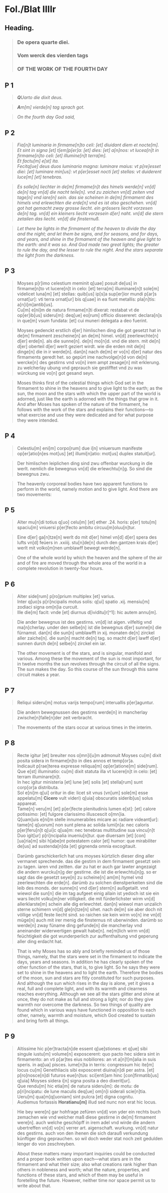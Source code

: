 # Fol./Blat IIIIr

## Heading.


>### De opera quarte diei.
>### Vom werck des vierden tags
>### OF THE WORK OF THE FOURTH DAY 

## P 1

>***Q**Uarto die dixit deus.*

>***A**m[m] vierde[n] tag sprach got.*

>*On the fourth day God said,*

## P 2

>*Fia[n]t luminaria in firmame[n]to celi: [et] diuidant diem et nocte[m].  
Et sint in signa [et] t[em]p[er]a: [et] dies: [et] a[n]nos:  vt lucea[n]t in firmame[n]to celi: [et] illumine[n]t terra[m].  
Et factu[m] e[st] ita.  
Fecitq[ue] deus duos luminaria magna: luminare maius: vt p[re]esset diei: [et] luminare min[us]: vt p[er]esset nocti [et] stellas: vt duiderent luce[m] [et] tenebras.*  

>*Es solle[n] liechter in de[m] firmame[n]t des himels werde[n] vn[d] de[n] tag vn[d] die nacht teile[n]. vnd zu zaichen vn[d] zeiten vnd tage[n] vnd iare[n] sein. das sie scheinen in de[m] firmament des himels vnd erlewchten die erde[n] vnd es ist also geschehen. vn[d] got hat gemacht zway grosse liecht. ein grössers liecht vorzesen de[n] tag. vn[d] ein kleiners liecht vorzesein d[er] naht. vn[d] die stern zetailen das liecht. vn[d] die finsternuß.*

>*Let there be lights in the firmament of the heaven to divide the day and the night; and let them be signs, and for seasons, and for days, and years, and shine in the firmament of the heaven and give light to the earth: and it was so. And God made two great lights; the greater to rule the day, and the lesser to rule the night. And the stars separate the light from the darkness.*

## P 3

>Moyses p[r]imo celestium meminit q[uae] posuit de[us] in firmame[n]to vt lucere[n]t in celo: [et] terra[m] illuminare[n]t sole[m] videlicet luna[m] [et] stellas: quib[us] ip[s]a sup[er]ior mundi p[ar]s ornat[ur]: vti terra ornat[ur] bis q[uae] in ea fiunt metallis: pla[n]tis: a[n]i[m]antib[us].  
Cu[m] e[ni]m de natura firmame[n]ti dixerat: restabat vt de op[er]ib[us] sideru[m]: deq[ue] eo[rum] officio dissereret: declara[n]s in que[m] vsum fundata: [et] cui muneri delegata a deo fuerint.  

>Moyses gedenckt erstlich d[er] himlischen ding die got gesetzt hat in de[m] firmament zescheine[n] an de[m] himel. vn[d] zeerlewchte[n] d[er] erde[n]. als die sunne[n]. de[n] mo[n]d. vnd die stern. mit de[n] d[er] oberteil d[er] werlt geziert wirdt. wie die erden mit de[n] dinge[n] die in ir werde[n]. dan[n] nach de[m] er vo[n] d[er] natur des firmaments geredt het. so gepürt ime nachvolge[n]d von de[n] wercke[n] des gestirns vnd vo[n] irem ampt zesage[n] mit erklerung. zu welcherlay ubung vnd geprauch sie gestifftet vnd zu was würckung sie vo[n] got gesand seyn.

>Moses thinks first of the celestial things which God set in the firmament to shine in the heavens and to give light to the earth; as the sun, the moon and the stars with which the upper part of the world is adorned, just like the earth is adorned with the things that grow in it. And after Moses has spoken of the nature of the firmament, he follows with the work of the stars and explains their functions—to what exercise and use they were dedicated and for what purpose they were intended. 

## P 4

>Celestiu[m] eni[m] corpo[rum] due i[n] vniuersum manifeste op[er]atio[n]es mot[us] [et] illumi[n]atio: mot[us] duplex statuit[ur].

>Der himlischen leiplichen ding sind zwu offenbar wurckung in die werlt. nemlich die bewegnus vn[d] die erlewchtu[n]g.
So sind die bewegnus zwu.

>The heavenly corporeal bodies have two apparent functions to perform in the world, namely motion and to give light. And there are two movements:

## P 5

>Alter mu[n]di totius q[uo] celu[m] [et] ether .24. horis: p[er] totu[m] spaciu[m] vniuersi p[er]fecto ambitu circuu[m]oluu[n]tur.

>Eine d[er] ga[n]tze[n] werlt do mit d[er] himel vn[d] d[er] spera des lufts vn[d] feüers in .xxiiij. stu[n]de[n] durch den gantzen krais d[er] werlt mit volko[m]nen umblawff bewegt werde[n].

>One of the whole world by which the heaven and the sphere of the air and of fire are moved through the whole area of the world in a complete revolution in twenty-four hours.

## P 6

>Alter side[rum] p[ro]prium multiplex [et] varius.  
Inter q[uo]s p[ri]ncipalis motus solis: q[ui] spatio .xij. mensiu[m] zodiaci signa om[n]ia curcuit.  
Ille die[m] facit: vnde [et] diurnus d[ividitu]r[^1]: hic autem annu[m].

>Die ander bewegnus ist des gestirns. vn[d] ist aigen. vilfeltig vnd ma[n]cherlay. under den selbe[n] ist die bewegnus d[er] sunne[n] die fürnamst. dan[n] die sun[n] umblawfft in xij. monaten de[n] zirckel aller zaiche[n]. die sun[n] macht de[n] tag. so macht d[er] lawff d[er] sunnen durch de[n] selbe[n] zirckel ein iar.

>The other movement is of the stars, and is singular, manifold and various. Among these the movement of the sun is most important, for in twelve months the sun revolves through the circuit of all the signs. The sun makes the day. So this course of the sun through this same circuit makes a year. 

## P 7

>Reliqui sideru[m] motus varijs tempo[rum] interuallis p[er]aguntur.

>Die andern bewegnussen des gestirns werde[n] in mancherlay zwische[n]falle[n]der zeit verbracht.

>The movements of the stars occur at various times in the interim.

## P 8

>Recte igitur [et] breuiter nos o[mn]i[u]m admonuit Moyses cu[m] dixit posita sidera in firmame[n]to in dies annos et temp[or]a.  
Indicauit p[rae]terea expresse reliqua[m] op[er]atione[m] side[rum].  
Que e[st] illuminatio: cu[m] dixit statuta illa vt lucere[n]t in celo: [et] terram illuminare[n]t.  
In hec igitur ministeria [et] lune [et] solis [et] stella[rum] sunt corp[or]a distributa.  
Sol e[ni]m q[ui] oritur in die: licet sit vnus (vn[um] sole[m] esse appelatu[m] **Cicero** vult videri) q[uia] obscuratis siderib[us] solus appareat.  
Tame[n] veru[m] [et] p[er]fecte plenitudinis lumen e[st]: [et] calore potissimo: [et] fulgore clarissimo illuscescit o[mn]ia.  
Q[uam]uis e[ni]m stelle innumerabiles micare ac radiare videant[ur]: tame[n] q[uorum] non sunt plena ac solida lumi[n]a: nec caloris p[er]feru[n]t q[ui]c q[ua]m: nec tenebras multitudine sua vincu[n]t  
Duo igit[ur] p[ri]ncipalia inueniu[n]tur. que diuersam [et]  [con][ua]ria[m] sibi h[abe]nt potestatem calor [et] humor: que mirabiliter de[us] ad sustenda[n]da [et] gignenda omnia excogitauit.

>Darümb garschickerlich hat uns moyses kürtzlich dieser ding aller vermanet sprechende. das die gestirn in dem firmament gesetzt sein zu tagen. iaren vnd zeitten. dar zu hat er auch gar lawter angezaigt die andern wurcku[n]g der gestirne. die ist die erlewchtu[n]g. so er sagt das die gesetzt seye[n] zu scheine[n] am[m] hymel vnd zeerlewchten die erde[n]. darümb zu solchen dienstperkeiten sind die leib des monds. der sunne[n] vnd d[er] stern[n] außgetailt. vnd wiewol die sun[n] die im tag aufgeet einig allain ist yedoch ist sie ein wars liecht volku[m]ner völligkeit. die mit fürderlichster wirm vn[d] allerklarste[m] schein alle dig erlewchtet. dan[n] wiewol man unzalich sterne schimern vn[d] gle[n]tze[n] sihet. nach de[m] sie aber doch nit völlige vn[d] feste liecht sind. so raichen sie kein wirm vo[n] ine vn[d] müge[n] auch mit irer menig die finsternus nit uberwinden. darümb so werde[n] zway füname ding gefunde[n] die mancherlay vnd aneinander widerwertigen gewalt habe[n]. ne[m]lich wirm vn[d] feüchtigkeit die got wunderperlich zur auffenthaltung vnd geperung aller ding erdacht hat.

>That is why Moses has so ably and briefly reminded us of those things, namely, that the stars were set in the firmament to indicate the days, years and seasons. In addition he has clearly spoken of the other function of the stars, that is, to give light. So he says they were set to shine in the heavens and to light the earth. Therefore the bodies of the moon, sun and stars are fitly constituted for such purposes. And although the sun which rises in the day is alone, yet it gives a real, full and complete light, and with its warmth and clearness reaches everything. Although we see all the stars glitter and shine at once, they do not make as full and strong a light; nor do they give warmth nor overcome the darkness. So two things of quality are found which in various ways have functioned in opposition to each other, namely, warmth and moisture, which God created to sustain and bring forth all things.

## P 9

>Altissime hic p[er]tracta[n]de essent q[ue]stiones: et q[ue] sibi singule iustu[m] volume[n] exposcerent: quo pacto hec sidera sint in firmamento: an vti p[ar]tes eius nobiliores: an vt a[n]![m]alia in suis speris. in aq[ua] pisces. iume[n]ta in terris: congressum hic ite[m] locus cu[m] Genethliacis sibi exposceret diuina[n]di per astra. [et] p[ro]nosce[n]di futuros eue[n]tus: sci[enti]am hinc [con]firmatib[us] q[uia] Moyses sidera  i[n] signa posita a deo dixerit[ur].  
Que rendu[m] hic etia[m] de natura sideru[m]: de motu: de p[ri]ncipatu: de lune maculis deq[ue] om[n]i siderali scie[n]tia.  
Ueru[m] qua[m]q[uoniam] sint pulcra [et] digna cognitu.  
Audiemus fortassis **Horatianu[m]** illud sed nunc non erat hic locus.

>Hie bey were[n] gar hohfrage zefüren vn[d] von yder ein rechts buch zemachen wie vnd welcher maß diese gestirne in de[m] firmament were[n]. auch welche geschöpff in irem adel vnd wirde die andern ubertreffen vn[d] vo[n] verrer art. aigenschaft. wurkung. vn[d] natur des gestirns. auch von den ihenen die sich darauß verkundung künftiger ding geprauchen. so wil doch weder stat noch zeit gedulden lenger do von zeschreyben.

>About these matters many important inquiries could be conducted and a proper book written upon each—what stars are in the firmament and what their size; also what creations rank higher than others in nobleness and worth; what the nature, properties, and functions of these stars, and which of them may be useful in foretelling the future. However, neither time nor space permit us to write about that. 
